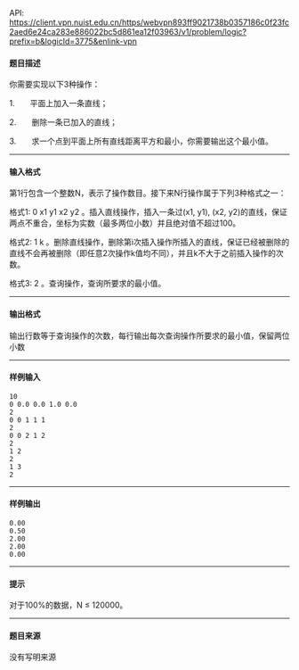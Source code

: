 API: https://client.vpn.nuist.edu.cn/https/webvpn893ff9021738b0357186c0f23fc2aed6e24ca283e886022bc5d861ea12f03963/v1/problem/logic?prefix=b&logicId=3775&enlink-vpn

#### 题目描述

你需要实现以下3种操作：

1\.       平面上加入一条直线；

2\.       删除一条已加入的直线；

3\.       求一个点到平面上所有直线距离平方和最小，你需要输出这个最小值。

---

#### 输入格式

第1行包含一个整数N，表示了操作数目。接下来N行操作属于下列3种格式之一：

格式1: 0 x1 y1 x2 y2 。插入直线操作，插入一条过(x1, y1), (x2, y2)的直线，保证两点不重合，坐标为实数（最多两位小数）并且绝对值不超过100。

格式2: 1 k 。删除直线操作，删除第i次插入操作所插入的直线，保证已经被删除的直线不会再被删除（即任意2次操作k值均不同），并且k不大于之前插入操作的次数。

格式3: 2 。查询操作，查询所要求的最小值。

---

#### 输出格式

输出行数等于查询操作的次数，每行输出每次查询操作所要求的最小值，保留两位小数

---

#### 样例输入
```
10
0 0.0 0.0 1.0 0.0
2
0 0 1 1 1
2
0 0 2 1 2
2
1 2
2
1 3
2

```

---

#### 样例输出
```
0.00
0.50
2.00
2.00
0.00

```

---

#### 提示

对于100%的数据，N ≤ 120000。

---

#### 题目来源

没有写明来源